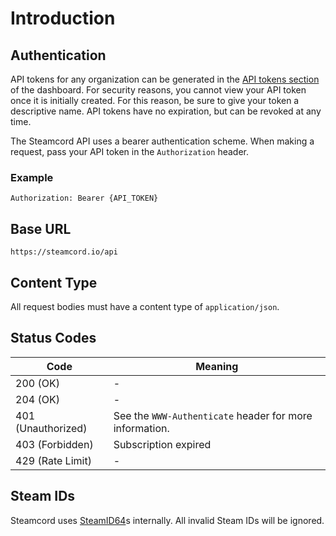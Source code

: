 # Introduction

## Authentication

API tokens for any organization can be generated in the
[API tokens section](https://steamcord.io/dashboard/tokens) of the dashboard. For security reasons,
you cannot view your API token once it is initially created. For this reason, be sure to give your
token a descriptive name. API tokens have no expiration, but can be revoked at any time.

The Steamcord API uses a bearer authentication scheme. When making a request, pass your API token in
the `Authorization` header.

### Example

```http
Authorization: Bearer {API_TOKEN}
```

## Base URL

```
https://steamcord.io/api
```


## Content Type

All request bodies must have a content type of `application/json`.

## Status Codes

| Code               | Meaning                                                 |
| ------------------ | ------------------------------------------------------- |
| 200 (OK)           | -                                                       |
| 204 (OK)           | -                                                       |
| 401 (Unauthorized) | See the `WWW-Authenticate` header for more information. |
| 403 (Forbidden)    | Subscription expired                                    |
| 429 (Rate Limit)   | -                                                       |

## Steam IDs

Steamcord uses [SteamID64](https://developer.valvesoftware.com/wiki/SteamID)s internally. All invalid Steam IDs will be ignored.

